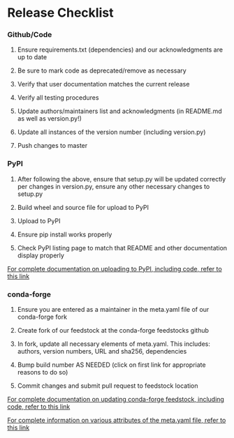 # Release Checklist


### Github/Code

1. Ensure requirements.txt (dependencies) and our acknowledgments are up to date

2. Be sure to mark code as deprecated/remove as necessary 

3. Verify that user documentation matches the current release

4. Verify all testing procedures 

5. Update authors/maintainers list and acknowledgments (in README.md as well as version.py!)

6. Update all instances of the version number (including version.py)

7. Push changes to master




### PyPI

1. After following the above, ensure that setup.py will be updated correctly per changes in version.py, 
   ensure any other necessary changes to setup.py

2. Build wheel and source file for upload to PyPI

3. Upload to PyPI

4. Ensure pip install works properly 

5. Check PyPI listing page to match that README and other documentation display properly



[For complete documentation on uploading to PyPI, including code, refer to this link](https://packaging.python.org/guides/distributing-packages-using-setuptools/)




### conda-forge

1. Ensure you are entered as a maintainer in the meta.yaml file of our conda-forge fork

2. Create fork of our feedstock at the conda-forge feedstocks github

3. In fork, update all necessary elements of meta.yaml. This includes:
   authors, version numbers, URL and sha256, dependencies
   
4. Bump build number AS NEEDED (click on first link for appropriate reasons to do so)
   
4. Commit changes and submit pull request to feedstock location

[For complete documentation on updating conda-forge feedstock, including code, refer to this link](https://conda-forge.org/docs/maintainer/updating_pkgs.html#)

[For complete information on various attributes of the meta.yaml file, refer to this link](https://conda-forge.org/docs/maintainer/adding_pkgs.html)
